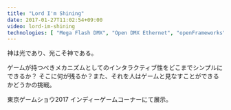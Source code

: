 ```yaml
---
title: "Lord I'm Shining"
date: 2017-01-27T11:02:54+09:00
video: lord-im-shining
technologies: [ "Mega Flash DMX", "Open DMX Ethernet", "openFrameworks", "Orphe" ] 
---
```


神は光であり、光こそ神である。

ゲームが持つべきメカニズムとしてのインタラクティブ性をどこまでシンプルにできるか？
そこに何が残るか？また、それを人はゲームと見なすことができるかどうかの挑戦。

東京ゲームショウ2017 インディーゲームコーナーにて展示。

